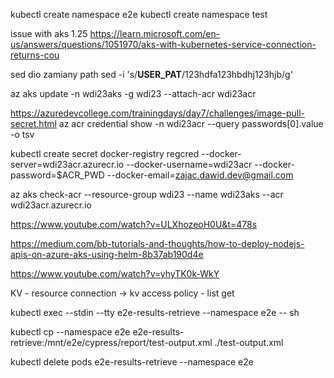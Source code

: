kubectl create namespace e2e
kubectl create namespace test

issue with aks 1.25
https://learn.microsoft.com/en-us/answers/questions/1051970/aks-with-kubernetes-service-connection-returns-cou

sed dio zamiany path
sed -i 's/__USER_PAT__/123hdfa123hbdhj123hjb/g'

az aks update -n wdi23aks -g wdi23 --attach-acr wdi23acr

https://azuredevcollege.com/trainingdays/day7/challenges/image-pull-secret.html
az acr credential show -n wdi23acr --query passwords[0].value -o tsv

kubectl create secret docker-registry regcred --docker-server=wdi23acr.azurecr.io --docker-username=wdi23acr --docker-password=$ACR_PWD --docker-email=zajac.dawid.dev@gmail.com


az aks check-acr --resource-group wdi23 --name wdi23aks --acr wdi23acr.azurecr.io


https://www.youtube.com/watch?v=ULXhozeoH0U&t=478s


https://medium.com/bb-tutorials-and-thoughts/how-to-deploy-nodejs-apis-on-azure-aks-using-helm-8b37ab190d4e

https://www.youtube.com/watch?v=yhyTK0k-WkY



KV - resource connection -> kv access policy - list get

kubectl exec --stdin --tty e2e-results-retrieve --namespace e2e -- sh

kubectl cp --namespace e2e e2e-results-retrieve:/mnt/e2e/cypress/report/test-output.xml ./test-output.xml

kubectl delete pods e2e-results-retrieve --namespace e2e